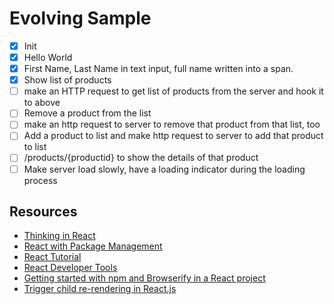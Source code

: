 # Evolving Sample

 - [x] Init
 - [x] Hello World
 - [x] First Name, Last Name in text input, full name written into a span.
 - [x] Show list of products
 - [ ] make an HTTP request to get list of products from the server and hook it to above
 - [ ] Remove a product from the list
 - [ ] make an http request to server to remove that product from that list, too
 - [ ] Add a product to list and make http request to server to add that product to list
 - [ ] /products/{productid} to show the details of that product
 - [ ] Make server load slowly, have a loading indicator during the loading process

## Resources

 - [Thinking in React](https://facebook.github.io/react/docs/thinking-in-react.html)
 - [React with Package Management](https://facebook.github.io/react/docs/package-management.html)
 - [React Tutorial](https://facebook.github.io/react/docs/tutorial.html)
 - [React Developer Tools](https://facebook.github.io/react/blog/2015/09/02/new-react-developer-tools.html)
 - [Getting started with npm and Browserify in a React project](http://codeutopia.net/blog/2016/01/25/getting-started-with-npm-and-browserify-in-a-react-project/)
 - [Trigger child re-rendering in React.js](http://stackoverflow.com/questions/30034265/trigger-child-re-rendering-in-react-js)